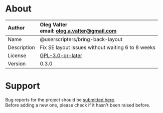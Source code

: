 
# About

| Author       | Oleg Valter<br>email: [oleg.a.valter@gmail.com](mailto:oleg.a.valter@gmail.com) |
| :----------- | :----------------------- |
| Name         | @userscripters/bring-back-layout    |
| Description  | Fix SE layout issues without waiting 6 to 8 weeks           |
| License      | [GPL-3.0-or-later](https://spdx.org/licenses/GPL-3.0-or-later)                 |
| Version      | 0.3.0               |

# Support

Bug reports for the project should be [submitted here](https://github.com/userscripters/bring-back-layout/issues).
<br>Before adding a new one, please check if it hasn't been raised before.
  